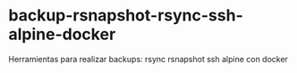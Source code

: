 # backup-rsnapshot-rsync-ssh-alpine-docker
Herramientas para realizar backups: rsync rsnapshot ssh alpine con docker
